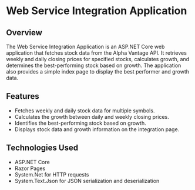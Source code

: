 # Web Service Integration Application

## Overview

The Web Service Integration Application is an ASP.NET Core web application that fetches stock data from the Alpha Vantage API. It retrieves weekly and daily closing prices for specified stocks, calculates growth, and determines the best-performing stock based on growth. The application also provides a simple index page to display the best performer and growth data.

## Features

- Fetches weekly and daily stock data for multiple symbols.
- Calculates the growth between daily and weekly closing prices.
- Identifies the best-performing stock based on growth.
- Displays stock data and growth information on the integration page.

## Technologies Used

- ASP.NET Core
- Razor Pages
- System.Net for HTTP requests
- System.Text.Json for JSON serialization and deserialization
